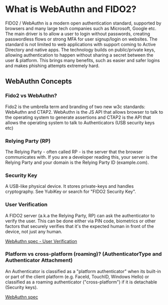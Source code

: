 # What is WebAuthn and FIDO2?

FIDO2 / WebAuthn is a modern open authentication standard, supported by browsers and many large tech companies such as Microsoft, Google etc. The main driver is to allow a user to login without passwords, creating passwordless flows or strong MFA for user signup/login on websites. The standard is not limited to web applications with support coming to Active Directory and native apps. The technology builds on public/private keys, allowing authentication to happen without sharing a secret between the user & platform. This brings many benefits, such as easier and safer logins and makes phishing attempts extremely hard.

## WebAuthn Concepts

### Fido2 vs WebAuthn?

Fido2 is the umbrella term and branding of two new w3c standards: WebAuthn and CTAP2. WebAuthn is the JS API that allows browser to talk to the operating system to generate assertions and CTAP2 is the API that allows the operating system to talk to Authenticators (USB security keys etc)

### Relying Party (RP)

The Relying Party - often called RP - is the server that the browser communicates with. If you are a developer reading this, your server is the Relying Party and your domain is the Relying Party ID (example.com).

### Security Key
A USB-like physical device. It stores private-keys and handles cryptography. See YubiKey or search for "FIDO2 Security Key".

### User Verification

A FIDO2 server (a.k.a the Relying Party, RP) can ask the authenticator to verify the user. This can be done either via PIN code, biometrics or other factors that securely verifies that it's the expected human in front of the device, not just any human.

[WebAuthn spec - User Verification](https://www.w3.org/TR/webauthn-2/#user-verification)

### Platform vs cross-platform (roaming)? (AuthenticatorType and Authenticator Attachment)

An Authenticator is classified as a "platform authenticator" when its built-in or part of the client platform (e.g. FaceId, TouchID, Windows Hello) or classified as a roaming authenticator ("cross-platform") if it is detachable (Security keys).

[WebAuthn spec](https://www.w3.org/TR/webauthn-2/#sctn-authenticator-attachment-modality)

<!-- ### Resident Credentials (RK)

The resident credential is a credential that can be accessed simply with RP ID. When not using RK you will have to provide a list of the credentials (array of ID's) you want the authenticator to use. With RK you don’t need it because the authentication will locate all RK's (only RK credentials), and for each of them generate the assertion over the challenge and return all of them to the client. The client then will display all of the credentials to the user and user will pick one, thus returning selected credential to the relying party. -->
